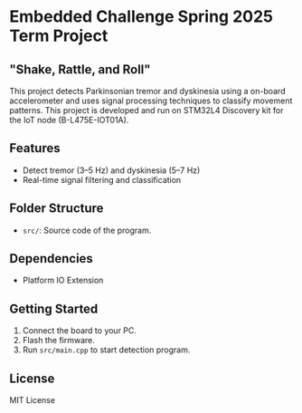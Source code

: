 # Embedded Challenge Spring 2025 Term Project
## "Shake, Rattle, and Roll"

This project detects Parkinsonian tremor and dyskinesia using a on-board accelerometer and uses signal processing techniques to classify movement patterns.
This project is developed and run on STM32L4 Discovery kit for the IoT node (B-L475E-IOT01A).

## Features
- Detect tremor (3–5 Hz) and dyskinesia (5–7 Hz)
- Real-time signal filtering and classification

## Folder Structure
- `src/`: Source code of the program.

## Dependencies
- Platform IO Extension

## Getting Started
1. Connect the board to your PC.
2. Flash the firmware.
3. Run `src/main.cpp` to start detection program.

## License
MIT License

